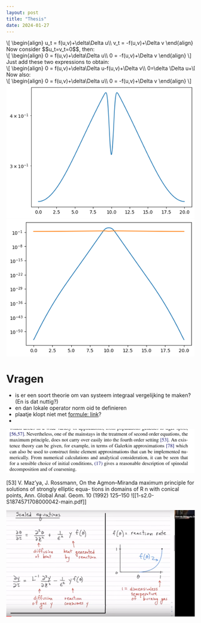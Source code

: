 ```yaml
---
layout: post
title: "Thesis"
date: 2024-01-27
---
```

<style>
.math-container {
    max-width: 100%; /* Set a maximum width to prevent it from expanding the page */
    overflow-x: auto; /* Enable horizontal scrolling */
    white-space: nowrap; /* Prevent the text from wrapping */
}
</style>
<div class="math-container">\[
\begin{align}
u_t = f(u,v)+\delta\Delta u\\
v_t = -f(u,v)+\Delta v
\end{align}
\]</div>
Now consider $$u_t=v_t=0$$, then:
<div class="math-container">\[
\begin{align}
0 = f(u,v)+\delta\Delta u\\
0 = -f(u,v)+\Delta v
\end{align}
\]</div>
Just add these two expressions to obtain:
<div class="math-container">\[
\begin{align}
0 = f(u,v)+\delta\Delta u-f(u,v)+\Delta v\\
0=\delta \Delta u+\Delta v\implies \Delta v=\delta \Delta u
\end{align}
\]</div>
Now also:
<div class="math-container">\[
\begin{align}
0 = f(u,v)+\delta\Delta u\\
0 = -f(u,v)+\Delta v
\end{align}
\]</div>

<img src="/assets/images/Pasted image 20231201202900.png" class="img-fluid rounded z-depth-1" alt="Pasted image 20231201202900.png">
<img src="/assets/images/Pasted image 20231201202910.png" class="img-fluid rounded z-depth-1" alt="Pasted image 20231201202910.png">

# Vragen
- is er een soort theorie om van systeem integraal vergelijking te maken? (En is dat nuttig?)
- en dan lokale operator norm oid te definieren
- plaatje klopt niet met [formule: link](https://www.wolframalpha.com/input?i=ContourPlot%5Bu*v+-+%284*u%29%2F%28u+%2B+2%29+%3D+0%2C+%7Bu%2C+0%2C+10%7D%2C+%7Bv%2C+0%2C+10%7D%5D)? 
- 


<img src="/assets/images/Pasted image 20231206133814.png" class="img-fluid rounded z-depth-1" alt="Pasted image 20231206133814.png">

[53] V. Maz’ya, J. Rossmann, On the Agmon–Miranda maximum principle for solutions of strongly elliptic equa-
tions in domains of R n with conical points, Ann. Global Anal. Geom. 10 (1992) 125–150
![[1-s2.0-S1874571708000042-main.pdf]]


<img src="/assets/images/Pasted image 20240127230545.png" class="img-fluid rounded z-depth-1" alt="Pasted image 20240127230545.png">